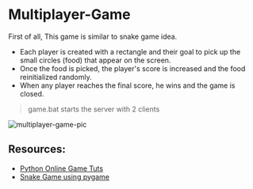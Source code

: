 # Multiplayer-Game
First of all, This game is similar to snake game idea.
* Each player is created with a rectangle and their goal to pick up the small circles (food) that appear on the screen.
* Once the food is picked, the player's score is increased and the food reinitialized randomly.
* When any player reaches the final score, he wins and the game is closed.

> game.bat starts the server with 2 clients

![multiplayer-game-pic](https://github.com/Abdelrahman671/Multiplayer-Game/snake.png)

## Resources:
* [Python Online Game Tuts](https://www.youtube.com/playlist?list=PLzMcBGfZo4-kR7Rh-7JCVDN8lm3Utumvq)
* [Snake Game using pygame](https://www.edureka.co/blog/snake-game-with-pygame/)


